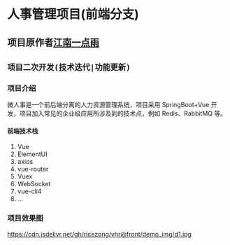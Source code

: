 人事管理项目(前端分支)
============
项目原作者[江南一点雨](https://github.com/lenve/vhr)
----------
`项目二次开发(技术迭代|功能更新)`
-----------
### 项目介绍
微人事是一个前后端分离的人力资源管理系统，项目采用 SpringBoot+Vue 开发，项目加入常见的企业级应用所涉及到的技术点，例如 Redis、RabbitMQ 等。

#### 前端技术栈
1. Vue
2. ElementUI
3. axios
4. vue-router
5. Vuex
6. WebSocket
7. vue-cli4
8. ...

### 项目效果图
https://cdn.jsdelivr.net/gh/ricezong/vhr@front/demo_img/d1.jpg
